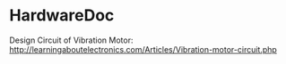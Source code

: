 # HardwareDoc
Design Circuit of Vibration Motor: http://learningaboutelectronics.com/Articles/Vibration-motor-circuit.php
